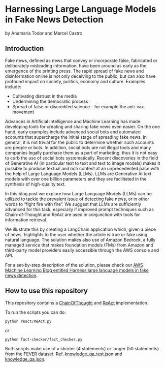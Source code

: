 # Harnessing Large Language Models in Fake News Detection

by Anamaria Todor and Marcel Castro

## Introduction

Fake news, defined as news that convey or incorporate false, fabricated or deliberately misleading information, have been around as early as the emergence of the printing press. The rapid spread of fake news and disinformation online is not only deceiving to the public, but can also have profound impact on society, politics, economy and culture. Examples include:

- Cultivating distrust in the media
- Undermining the democratic process
- Spread of false or discredited science – for example the anti-vax movement

Advances in Artificial Intelligence and Machine Learning has made developing tools for creating and sharing fake news even easier. On the one hand, early examples include advanced social bots and automated accounts that supercharge the initial stage of spreading fake news. In general, it is not trivial for the public to determine whether such accounts are people or bots. In addition, social bots are not illegal tools and many companies legally purchase them as a part of marketing, thus it is not easy to curb the use of social bots systematically. 
Recent discoveries in the field of Generative AI (in particular text to text and text to image models) makes it possible to produce textual and rich content at an unprecedented pace with the help of Large Language Models (LLMs).  LLMs are Generative AI text models with over one billion parameters and they are facilitated in the synthesis of high-quality text.

In this blog post we explore how Large Language Models (LLMs) can be utilized to tackle the prevalent issue of detecting fake news, or in other words to “fight fire with fire”. We suggest that LLMs are sufficiently advanced for this task, especially if improved prompt techniques such as Chain-of-Thought and ReAct are used in conjunction with tools for information retrieval.  

We illustrate this by creating a LangChain application which, given a piece of news, highlights to the user whether the article is true or fake using natural language. The solution makes also use of Amazon Bedrock, a fully managed service that makes foundation models (FMs) from Amazon and third-party model providers easily accessible through the AWS console and API.

For a set-by-step description of the solution, please check our [AWS Machine Learning Blog entitled Harness large language models in fake news detection](https://aws.amazon.com/blogs/machine-learning/harness-large-language-models-in-fake-news-detection/).


## How to use this repository

This repository contains a [ChainOfThought](./fact-checker/fact_checker.py) and [ReAct](react/ReAct.py) implementation.

To run the scripts you can do:

```bash
python react/ReAct.py
```

or

```
python fact-checker/fact_checker.py
```



Both scripts make use of a shorter (4 statements) or longer (50 statements) from the FEVER dataset. Ref. [knowledge_qa_test.json](./knowledge_qa_test.json) and [knowledge_qa.json](./knowledge_qa.json).

